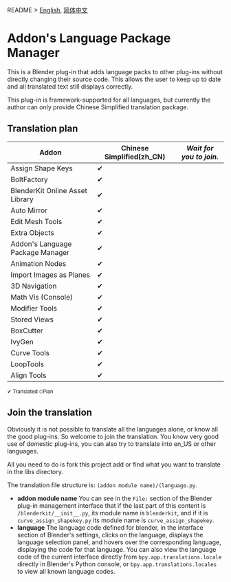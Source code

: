 README > [English](readme_en.md),  [简体中文](readme.md)

# Addon's Language Package Manager

This is a Blender plug-in that adds language packs to other plug-ins without directly changing their source code. This allows the user to keep up to date and all translated text still displays correctly.

This plug-in is framework-supported for all languages, but currently the author can only provide Chinese Simplified translation package.

## Translation plan

|Addon|Chinese Simplified(zh_CN)|*Wait for you to join.*|
|-|-|-
|Assign Shape Keys|✔
|BoltFactory|✔
|BlenderKit Online Asset Library|✔
|Auto Mirror|✔
|Edit Mesh Tools|✔
|Extra Objects|✔
|Addon's Language Package Manager|✔
|Animation Nodes|✔
|Import Images as Planes|✔
|3D Navigation|✔
|Math Vis (Console)|✔
|Modifier Tools|✔
|Stored Views|✔
|BoxCutter|✔
|IvyGen|✔
|Curve Tools|✔
|LoopTools|✔
|Align Tools|✔
<small>✔ Translated ⏱Plan</small>

## Join the translation
Obviously it is not possible to translate all the languages alone, or know all the good plug-ins. So welcome to join the translation. You know very good use of domestic plug-ins, you can also try to translate into en_US or other languages.

All you need to do is fork this project add or find what you want to translate in the libs directory.

The translation file structure is: `(addon module name)/(language.py`.
* **addon module name** You can see in the `File:` section of the Blender plug-in management interface that if the last part of this content is `/blenderkit/__init__.py`, its module name is `blenderkit`, and if it is `curve_assign_shapekey.py` its module name is `curve_assign_shapekey`.
* **language** The language code defined for blender, in the interface section of Blender's settings, clicks on the language, displays the language selection panel, and hovers over the corresponding language, displaying the code for that language. You can also view the language code of the current interface directly from `bpy.app.translations.locale` directly in Blender's Python console, or `bpy.app.translations.locales` to view all known language codes.